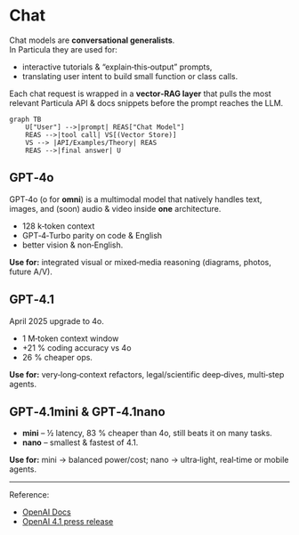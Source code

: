 # Chat

Chat models are **conversational generalists**.  
In Particula they are used for:

- interactive tutorials & “explain‑this‑output” prompts,
- translating user intent to build small function or class calls.

Each chat request is wrapped in a **vector‑RAG layer** that pulls
the most relevant Particula API & docs snippets before the prompt
reaches the LLM.

```mermaid
graph TB
    U["User"] -->|prompt| REAS["Chat Model"]
    REAS -->|tool call| VS[(Vector Store)]
    VS --> |API/Examples/Theory| REAS
    REAS -->|final answer| U
```


## GPT‑4o

GPT‑4o (o for **omni**) is a multimodal model that natively handles text,
images, and (soon) audio & video inside **one** architecture.

- 128 k‑token context
- GPT‑4‑Turbo parity on code & English 
- better vision & non‑English.

**Use for:** integrated visual or mixed‑media reasoning (diagrams, photos, future A/V).

## GPT‑4.1

April 2025 upgrade to 4o.

- 1 M‑token context window
- +21 % coding accuracy vs 4o 
- 26 % cheaper ops.

**Use for:** very‑long‑context refactors, legal/scientific deep‑dives, multi‑step agents.

## GPT‑4.1mini & GPT‑4.1nano

- **mini** – ½ latency, 83 % cheaper than 4o, still beats it on many tasks.  
- **nano** – smallest & fastest of 4.1.

**Use for:** mini → balanced power/cost; nano → ultra‑light, real‑time or mobile agents.

---

Reference:

- [OpenAI Docs](https://platform.openai.com/docs/models)
- [OpenAI 4.1 press release](https://openai.com/index/gpt-4-1/)
